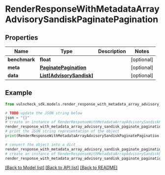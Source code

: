 # RenderResponseWithMetadataArrayAdvisorySandiskPaginatePagination


## Properties

Name | Type | Description | Notes
------------ | ------------- | ------------- | -------------
**benchmark** | **float** |  | [optional] 
**meta** | [**PaginatePagination**](PaginatePagination.md) |  | [optional] 
**data** | [**List[AdvisorySandisk]**](AdvisorySandisk.md) |  | [optional] 

## Example

```python
from vulncheck_sdk.models.render_response_with_metadata_array_advisory_sandisk_paginate_pagination import RenderResponseWithMetadataArrayAdvisorySandiskPaginatePagination

# TODO update the JSON string below
json = "{}"
# create an instance of RenderResponseWithMetadataArrayAdvisorySandiskPaginatePagination from a JSON string
render_response_with_metadata_array_advisory_sandisk_paginate_pagination_instance = RenderResponseWithMetadataArrayAdvisorySandiskPaginatePagination.from_json(json)
# print the JSON string representation of the object
print(RenderResponseWithMetadataArrayAdvisorySandiskPaginatePagination.to_json())

# convert the object into a dict
render_response_with_metadata_array_advisory_sandisk_paginate_pagination_dict = render_response_with_metadata_array_advisory_sandisk_paginate_pagination_instance.to_dict()
# create an instance of RenderResponseWithMetadataArrayAdvisorySandiskPaginatePagination from a dict
render_response_with_metadata_array_advisory_sandisk_paginate_pagination_from_dict = RenderResponseWithMetadataArrayAdvisorySandiskPaginatePagination.from_dict(render_response_with_metadata_array_advisory_sandisk_paginate_pagination_dict)
```
[[Back to Model list]](../README.md#documentation-for-models) [[Back to API list]](../README.md#documentation-for-api-endpoints) [[Back to README]](../README.md)


